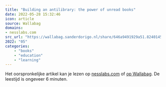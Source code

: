 ```yaml
---
title: "Building an antilibrary: the power of unread books"
date: 2022-05-28 15:32:46
icon: article
source: Wallabag
domains:
- nesslabs.com
src_url: "https://wallabag.sanderdorigo.nl/share/646a9491929a51.82401450"
2022: "05"
categories:
    - "books"
    - "education"
    - "learning"
---
```

Het oorspronkelijke artikel kan je lezen op [nesslabs.com](https://nesslabs.com/antilibrary) of [op Wallabag](https://wallabag.sanderdorigo.nl/share/646a9491929a51.82401450). De leestijd is ongeveer 6 minuten.
